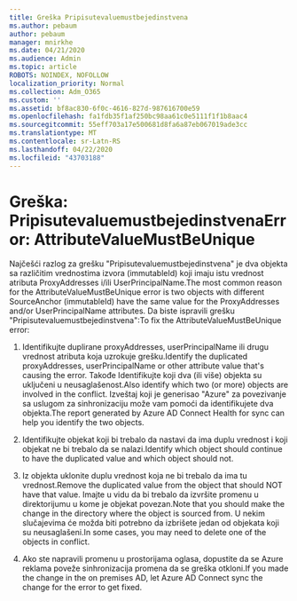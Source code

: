 ```yaml
---
title: Greška Pripisutevaluemustbejedinstvena
ms.author: pebaum
author: pebaum
manager: mnirkhe
ms.date: 04/21/2020
ms.audience: Admin
ms.topic: article
ROBOTS: NOINDEX, NOFOLLOW
localization_priority: Normal
ms.collection: Adm_O365
ms.custom: ''
ms.assetid: bf8ac830-6f0c-4616-827d-987616700e59
ms.openlocfilehash: fa1fdb35f1af250bc98aa61c0e5111f1f1b8aac4
ms.sourcegitcommit: 55eff703a17e500681d8fa6a87eb067019ade3cc
ms.translationtype: MT
ms.contentlocale: sr-Latn-RS
ms.lasthandoff: 04/22/2020
ms.locfileid: "43703188"
---
```

# <a name="error-attributevaluemustbeunique"></a><span data-ttu-id="12c5c-102">Greška: Pripisutevaluemustbejedinstvena</span><span class="sxs-lookup"><span data-stu-id="12c5c-102">Error: AttributeValueMustBeUnique</span></span>

<span data-ttu-id="12c5c-103">Najčešći razlog za grešku "Pripisutevaluemustbejedinstvena" je dva objekta sa različitim vrednostima izvora (immutableId) koji imaju istu vrednost atributa ProxyAddresses i/ili UserPrincipalName.</span><span class="sxs-lookup"><span data-stu-id="12c5c-103">The most common reason for the AttributeValueMustBeUnique error is two objects with different SourceAnchor (immutableId) have the same value for the ProxyAddresses and/or UserPrincipalName attributes.</span></span> <span data-ttu-id="12c5c-104">Da biste ispravili grešku "Pripisutevaluemustbejedinstvena":</span><span class="sxs-lookup"><span data-stu-id="12c5c-104">To fix the AttributeValueMustBeUnique error:</span></span>
  
1. <span data-ttu-id="12c5c-105">Identifikujte duplirane proxyAddresses, userPrincipalName ili drugu vrednost atributa koja uzrokuje grešku.</span><span class="sxs-lookup"><span data-stu-id="12c5c-105">Identify the duplicated proxyAddresses, userPrincipalName or other attribute value that's causing the error.</span></span> <span data-ttu-id="12c5c-106">Takođe Identifikujte koji dva (ili više) objekta su uključeni u neusaglašenost.</span><span class="sxs-lookup"><span data-stu-id="12c5c-106">Also identify which two (or more) objects are involved in the conflict.</span></span> <span data-ttu-id="12c5c-107">Izveštaj koji je generisao "Azure" za povezivanje sa uslugom za sinhronizaciju može vam pomoći da identifikujete dva objekta.</span><span class="sxs-lookup"><span data-stu-id="12c5c-107">The report generated by Azure AD Connect Health for sync can help you identify the two objects.</span></span>
    
2. <span data-ttu-id="12c5c-108">Identifikujte objekat koji bi trebalo da nastavi da ima duplu vrednost i koji objekat ne bi trebalo da se nalazi.</span><span class="sxs-lookup"><span data-stu-id="12c5c-108">Identify which object should continue to have the duplicated value and which object should not.</span></span>
    
3. <span data-ttu-id="12c5c-109">Iz objekta uklonite duplu vrednost koja ne bi trebalo da ima tu vrednost.</span><span class="sxs-lookup"><span data-stu-id="12c5c-109">Remove the duplicated value from the object that should NOT have that value.</span></span> <span data-ttu-id="12c5c-110">Imajte u vidu da bi trebalo da izvršite promenu u direktorijumu u kome je objekat povezan.</span><span class="sxs-lookup"><span data-stu-id="12c5c-110">Note that you should make the change in the directory where the object is sourced from.</span></span> <span data-ttu-id="12c5c-111">U nekim slučajevima će možda biti potrebno da izbrišete jedan od objekata koji su neusaglašeni.</span><span class="sxs-lookup"><span data-stu-id="12c5c-111">In some cases, you may need to delete one of the objects in conflict.</span></span>
    
4. <span data-ttu-id="12c5c-112">Ako ste napravili promenu u prostorijama oglasa, dopustite da se Azure reklama poveže sinhronizacija promena da se greška otkloni.</span><span class="sxs-lookup"><span data-stu-id="12c5c-112">If you made the change in the on premises AD, let Azure AD Connect sync the change for the error to get fixed.</span></span>
    

